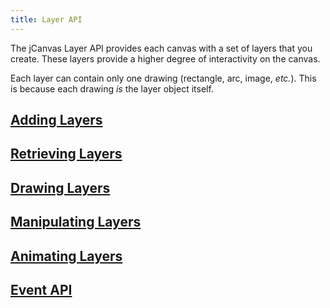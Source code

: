```yaml
---
title: Layer API
---
```


The jCanvas Layer API provides each canvas with a set of layers that you create. These layers provide a higher degree of interactivity on the canvas.

Each layer can contain only one drawing (rectangle, arc, image, *etc.*). This is because each drawing *is* the layer object itself.

## [Adding Layers]({base}/docs/addLayers/)
## [Retrieving Layers]({base}/docs/retrieveLayers/)
## [Drawing Layers]({base}/docs/drawLayers/)
## [Manipulating Layers]({base}/docs/manipulateLayers/)
## [Animating Layers]({base}/docs/animateLayers/)
## [Event API]({base}/docs/eventAPI/)
